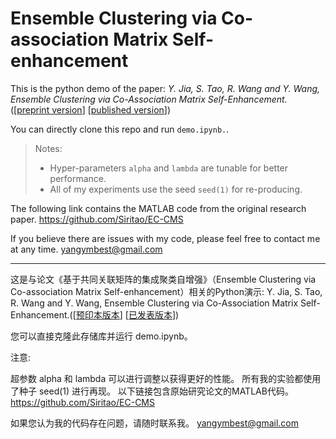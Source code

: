 # Ensemble Clustering via Co-association Matrix Self-enhancement


This is the python demo of the paper: _Y. Jia, S. Tao, R. Wang and Y. Wang, Ensemble Clustering via Co-Association Matrix Self-Enhancement._ ([[preprint version](https://arxiv.org/abs/2205.05937v2)] [[published version](https://ieeexplore.ieee.org/document/10061157/)])

You can directly clone this repo and run `demo.ipynb.`.
> Notes:
> 
> * Hyper-parameters `alpha` and `lambda` are tunable for better performance.  
> * All of my experiments use the seed `seed(1)` for re-producing.

The following link contains the MATLAB code from the original research paper. 
https://github.com/Siritao/EC-CMS


If you believe there are issues with my code, please feel free to contact me at any time.
yangymbest@gmail.com

-------------------------

这是与论文《基于共同关联矩阵的集成聚类自增强》（Ensemble Clustering via Co-association Matrix Self-enhancement）相关的Python演示: Y. Jia, S. Tao, R. Wang and Y. Wang, Ensemble Clustering via Co-Association Matrix Self-Enhancement.([[预印本版本](https://arxiv.org/abs/2205.05937v2)] [[已发表版本](https://ieeexplore.ieee.org/document/10061157/)])

您可以直接克隆此存储库并运行 demo.ipynb。

注意:

超参数 alpha 和 lambda 可以进行调整以获得更好的性能。
所有我的实验都使用了种子 seed(1) 进行再现。
以下链接包含原始研究论文的MATLAB代码。
https://github.com/Siritao/EC-CMS

如果您认为我的代码存在问题，请随时联系我。
yangymbest@gmail.com